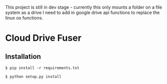 This project is still in dev stage - currently this only mounts a folder on a file system as a drive
I need to add in google drive api functions to replace the linux os functions.

Cloud Drive Fuser
==============================================================================

Installation
------------

```
$ pip install -r requirements.txt

$ python setup.py install
```
